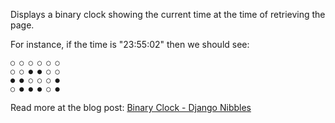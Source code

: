 Displays a binary clock showing the current time at the time of retrieving the page. 

For instance, if the time is "23:55:02" then we should see:

    ○ ○ ○ ○ ○ ○
    ○ ○ ● ● ○ ○
    ● ● ○ ○ ○ ●
    ○ ● ● ● ○ ●

Read more at the blog post: [Binary Clock - Django Nibbles](http://arunrocks.com/binary-clock-django-nibbles)
